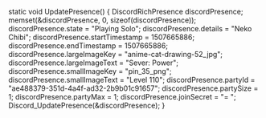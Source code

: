  static void UpdatePresence()
    {
        DiscordRichPresence discordPresence;
        memset(&discordPresence, 0, sizeof(discordPresence));
        discordPresence.state = "Playing Solo";
        discordPresence.details = "Neko Chibi";
        discordPresence.startTimestamp = 1507665886;
        discordPresence.endTimestamp = 1507665886;
        discordPresence.largeImageKey = "anime-cat-drawing-52_jpg";
        discordPresence.largeImageText = "Sever: Power";
        discordPresence.smallImageKey = "pin_35_png";
        discordPresence.smallImageText = "Level 110";
        discordPresence.partyId = "ae488379-351d-4a4f-ad32-2b9b01c91657";
        discordPresence.partySize = 1;
        discordPresence.partyMax = 1;
        discordPresence.joinSecret = "= ";
        Discord_UpdatePresence(&discordPresence);
    }
